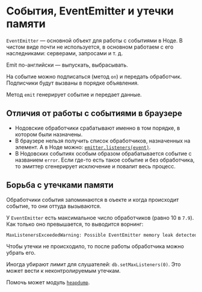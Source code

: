 # События, EventEmitter и утечки памяти
`EventEmitter` — основной объект для работы с событиями в Ноде. В чистом виде почти не используется, в основном работаем с его наследниками: серверами, запросами и т. д.

Emit по-английски — выпускать, выбрасывать.

На событие можно подписаться (метод `on`) и передать обработчик. Подписчики будут вызваны в порядке объявления.

Метод `emit` генерирует событие и передает данные.

## Отличия от работы с событиями в браузере
* Нодовские обработчики срабатывают именно в том порядке, в котором были назначены.
* В браузере нельзя получить список обработчиков, назначенных на элемент. А в Ноде можно: [`emitter.listeners(event)`](https://nodejs.org/dist/latest-v7.x/docs/api/events.html#events_emitter_listeners_eventname).
* В Нодовских событиях особым образом обрабатывается событие с названием `error`. Если где-то есть такое событие и без обработчика, то эмиттер сгенерирует исключение и повалит весь процесс.

## Борьба с утечками памяти
Обработчики события запоминаются в оъекте и когда происходит событие, то они оттуда вызываются.

У `EventEmitter` есть максимальное число обработчиков (равно 10 в `7.9`). Как только оно превышается, то выводится ворнинг:

```sh
MaxListenersExceededWarning: Possible EventEmitter memory leak detected. 11 data listeners added. Use emitter.setMaxListeners() to increase limit
```

Чтобы утечки не происходило, то после работы обработчика можно убрать его.

Иногда убирают лимит для слушателей: `db.setMaxListeners(0)`. Это может вести к неконтролируемым утечкам.

Помочь может модуль [`heapdump`](https://www.npmjs.com/package/heapdump).

